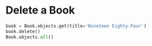 # Delete a Book

```python
book = Book.objects.get(title='Nineteen Eighty-Four')
book.delete()
Book.objects.all()
```

